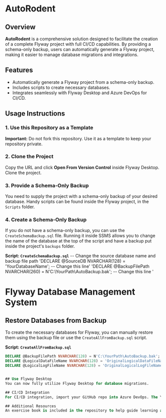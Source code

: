 # AutoRodent

## Overview
**AutoRodent** is a comprehensive solution designed to facilitate the creation of a complete Flyway project with full CI/CD capabilities. By providing a schema-only backup, users can automatically generate a Flyway project, making it easier to manage database migrations and integrations.

## Features
- Automatically generate a Flyway project from a schema-only backup.
- Includes scripts to create necessary databases.
- Integrates seamlessly with Flyway Desktop and Azure DevOps for CI/CD.

## Usage Instructions

### 1. Use this Repository as a Template
**Important:** Do not fork this repository. Use it as a template to keep your repository private.

### 2. Clone the Project
Copy the URL and click **Open From Version Control** inside Flyway Desktop. Clone the project.

### 3. Provide a Schema-Only Backup
You need to supply the project with a schema-only backup of your desired database. Handy scripts can be found inside the Flyway project, in the `Scripts` folder.

### 4. Create a Schema-Only Backup
If you do not have a schema-only backup, you can use the `CreateSchemaBackup.sql` file. Running it inside SSMS allows you to change the name of the database at the top of the script and have a backup put inside the project's `backups` folder.

**Script: `CreateSchemaBackup.sql`**
-- Change the source database name and backup file path
'DECLARE @SourceDB NVARCHAR(128) = 'YourDatabaseName'; -- Change this line'
'DECLARE @BackupFilePath NVARCHAR(260) = N'C:\YourPath\AutoBackup.bak'; -- Change this line '
# Flyway Database Management System

## Restore Databases from Backup
To create the necessary databases for Flyway, you can manually restore them using the backup file or use the `CreateAllFromBackup.sql` script.

**Script: `CreateAllFromBackup.sql`**
```sql
DECLARE @BackupFilePath NVARCHAR(128) = N'C:\YourPath\AutoBackup.bak'; -- Change this line
DECLARE @LogicalDataFileName NVARCHAR(128) = 'OriginalLogicalDataFileName'; -- Set to original logical data file name
DECLARE @LogicalLogFileName NVARCHAR(128) = 'OriginalLogicalLogFileName'; -- Set to original logical log file name


## Use Flyway Desktop
You can now fully utilize Flyway Desktop for database migrations.

## CI/CD Integration
For CI/CD integration, import your GitHub repo into Azure DevOps. The YAML file inside the project folder should work automatically. Often with YAML, it may need some tweaking and variables; all is explained inside the repository.

## Additional Resources
An exercise book is included in the repository to help guide learning and further understanding.
